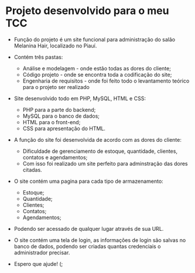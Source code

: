   # Projeto desenvolvido para o meu TCC

  - Função do projeto é um site funcional para administração do salão Melanina Hair, localizado no Piauí.

  - Contém três pastas:
      
      - Análise e modelagem - onde estão todas as dores do cliente;
      - Código projeto - onde se encontra toda a codificação do site;
      - Engenharia de requisitos - onde foi feito todo o levantamento teórico para o projeto ser realizado

  - Site desenvolvido todo em PHP, MySQL, HTML e CSS:
  
      - PHP para a parte do backend;
      - MySQL para o banco de dados;
      - HTML para o front-end;
      - CSS para apresentação do HTML.
    
  - A função do site foi desenvolvida de acordo com as dores do cliente:
  
      - Dificuldade de gerenciamento de estoque, quantidade, clientes, contatos e agendamentos;
      - Com isso foi realizado um site perfeito para adminstração das dores citadas.
    
  
  - O site contém uma pagina para cada tipo de armazenamento:
        
       - Estoque;
       - Quantidade;
       - Clientes;
       - Contatos;
       - Agendamentos;
        
  - Podendo ser acessado de qualquer lugar através de sua URL.
  
  - O site contém uma tela de login, as informações de login são salvas no banco de dados, podendo ser criadas quantas credenciais o administrador precisar.
  
  - Espero que ajude! (;
